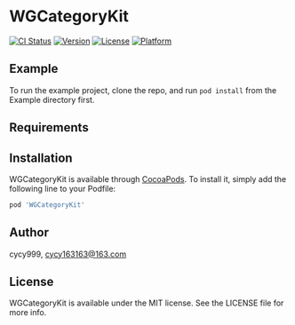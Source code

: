 # WGCategoryKit

[![CI Status](https://img.shields.io/travis/cycy999/WGCategoryKit.svg?style=flat)](https://travis-ci.org/cycy999/WGCategoryKit)
[![Version](https://img.shields.io/cocoapods/v/WGCategoryKit.svg?style=flat)](https://cocoapods.org/pods/WGCategoryKit)
[![License](https://img.shields.io/cocoapods/l/WGCategoryKit.svg?style=flat)](https://cocoapods.org/pods/WGCategoryKit)
[![Platform](https://img.shields.io/cocoapods/p/WGCategoryKit.svg?style=flat)](https://cocoapods.org/pods/WGCategoryKit)

## Example

To run the example project, clone the repo, and run `pod install` from the Example directory first.

## Requirements

## Installation

WGCategoryKit is available through [CocoaPods](https://cocoapods.org). To install
it, simply add the following line to your Podfile:

```ruby
pod 'WGCategoryKit'
```

## Author

cycy999, cycy163163@163.com

## License

WGCategoryKit is available under the MIT license. See the LICENSE file for more info.
